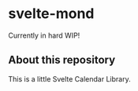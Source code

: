 # svelte-mond

Currently in hard WIP!

## About this repository

This is a little Svelte Calendar Library.
